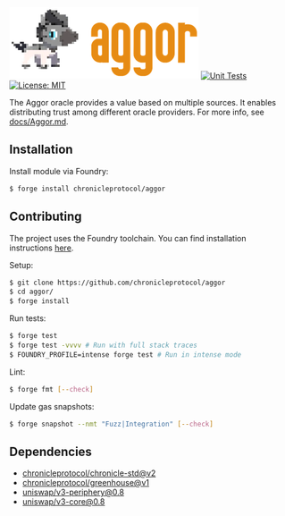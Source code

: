 ![](./assets/title.png)
[![Unit Tests](https://github.com/chronicleprotocol/aggor/actions/workflows/unit-tests.yml/badge.svg)](https://github.com/chronicleprotocol/aggor/actions/workflows/unit-tests.yml) [![License: MIT](https://img.shields.io/badge/License-MIT-yellow.svg)](https://opensource.org/licenses/MIT)

The Aggor oracle provides a value based on multiple sources. It enables distributing trust among different oracle providers.
For more info, see [docs/Aggor.md](./docs/Aggor.md).

## Installation

Install module via Foundry:
```bash
$ forge install chronicleprotocol/aggor
```

## Contributing

The project uses the Foundry toolchain. You can find installation instructions [here](https://getfoundry.sh/).

Setup:
```bash
$ git clone https://github.com/chronicleprotocol/aggor
$ cd aggor/
$ forge install
```

Run tests:
```bash
$ forge test
$ forge test -vvvv # Run with full stack traces
$ FOUNDRY_PROFILE=intense forge test # Run in intense mode
```

Lint:
```bash
$ forge fmt [--check]
```

Update gas snapshots:
```bash
$ forge snapshot --nmt "Fuzz|Integration" [--check]
```

## Dependencies

- [chronicleprotocol/chronicle-std@v2](https://github.com/chronicleprotocol/chronicle-std/tree/v2)
- [chronicleprotocol/greenhouse@v1](https://github.com/chronicleprotocol/greenhouse/tree/v1)
- [uniswap/v3-periphery@0.8](https://github.com/Uniswap/v3-periphery/tree/0.8)
- [uniswap/v3-core@0.8](https://github.com/Uniswap/v3-core/tree/0.8)

